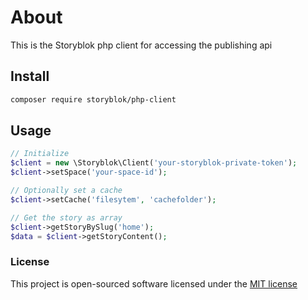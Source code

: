 # About
This is the Storyblok php client for accessing the publishing api

## Install
```bash
composer require storyblok/php-client
```

## Usage

```php
// Initialize
$client = new \Storyblok\Client('your-storyblok-private-token');
$client->setSpace('your-space-id');

// Optionally set a cache
$client->setCache('filesytem', 'cachefolder');

// Get the story as array
$client->getStoryBySlug('home');
$data = $client->getStoryContent();
```

### License

This project is open-sourced software licensed under the [MIT license](http://opensource.org/licenses/MIT)

